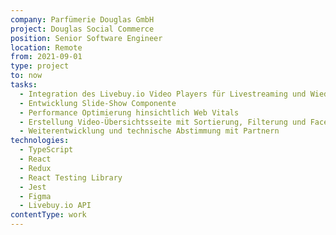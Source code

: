```yaml
---
company: Parfümerie Douglas GmbH
project: Douglas Social Commerce
position: Senior Software Engineer
location: Remote
from: 2021-09-01
type: project
to: now
tasks:
  - Integration des Livebuy.io Video Players für Livestreaming und Wiedergabe von Videos in Shop Plattform
  - Entwicklung Slide-Show Componente
  - Performance Optimierung hinsichtlich Web Vitals
  - Erstellung Video-Übersichtsseite mit Sortierung, Filterung und Facetierung
  - Weiterentwicklung und technische Abstimmung mit Partnern
technologies:
  - TypeScript
  - React
  - Redux
  - React Testing Library
  - Jest
  - Figma
  - Livebuy.io API
contentType: work
---
```


